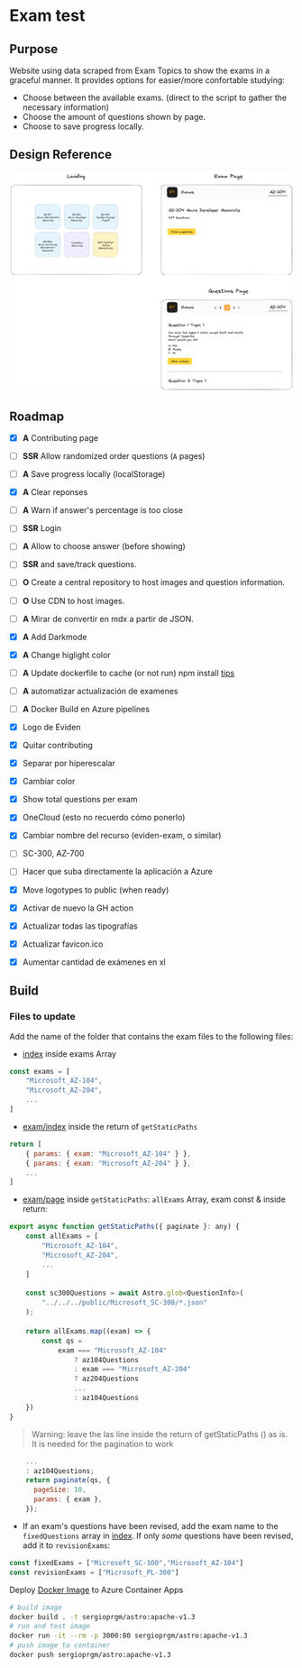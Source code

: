 # Exam test

## Purpose

Website using data scraped from Exam Topics to show the exams in a graceful manner. It provides options for easier/more confortable studying:

- Choose between the available exams. (direct to the script to gather the necessary information)
- Choose the amount of questions shown by page.
- Choose to save progress locally.

## Design Reference

![Design Idea](img/Untitled-2023-06-01-2325.png)


## Roadmap

- [x] **A** Contributing page
- [ ] **SSR** Allow randomized order questions (`A` pages)
- [ ] **A** Save progress locally (localStorage)
- [x] **A** Clear reponses
- [ ] **A** Warn if answer's percentage is too close
- [ ] **SSR** Login
- [ ] **A** Allow to choose answer (before showing)
- [ ] **SSR** and save/track questions.
- [ ] **O** Create a central repository to host images and question information.
- [ ] **O** Use CDN to host images.
- [ ] **A** Mirar de convertir en mdx a partir de JSON.
- [x] **A** Add Darkmode
- [x] **A** Change higlight color
- [ ] **A** Update dockerfile to cache (or not run) npm install [tips](https://stackoverflow.com/questions/35774714/how-to-cache-the-run-npm-install-instruction-when-docker-build-a-dockerfile)
- [ ] **A** automatizar actualización de examenes
- [ ] **A** Docker Build en Azure pipelines

- [x] Logo de Eviden
- [x] Quitar contributing
- [x] Separar por hiperescalar
- [x] Cambiar color
- [x] Show total questions per exam

- [x] OneCloud (esto no recuerdo cómo ponerlo)
- [x] Cambiar nombre del recurso (eviden-exam, o similar)
- [ ] SC-300, AZ-700
- [ ] Hacer que suba directamente la aplicación a Azure
- [x] Move logotypes to public (when ready)
- [x] Activar de nuevo la GH action
- [x] Actualizar todas las tipografías
- [x] Actualizar favicon.ico
- [x] Aumentar cantidad de exámenes en xl

## Build

### Files to update

Add the name of the folder that contains the exam files to the following files:

- [index](./src/pages/index.astro) inside exams Array

```js
const exams = [
    "Microsoft_AZ-104",
    "Microsoft_AZ-204",
    ...
]
```

- [exam/index](./src/pages/%5Bexam%5D/index.astro) inside the return of `getStaticPaths`

```js
return [
    { params: { exam: "Microsoft_AZ-104" } },
    { params: { exam: "Microsoft_AZ-204" } },
    ...
]
```

- [exam/page](./src/pages/%5Bexam%5D/%5Bpage%5D.astro) inside `getStaticPaths`: `allExams` Array, exam const & inside return:

```js
export async function getStaticPaths({ paginate }: any) {
    const allExams = [
        "Microsoft_AZ-104",
        "Microsoft_AZ-204",
        ...
    ]

    const sc300Questions = await Astro.glob<QuestionInfo>(
        "../../../public/Microsoft_SC-300/*.json"
    );

    return allExams.map((exam) => {
        const qs =
            exam === "Microsoft_AZ-104"
                ? az104Questions
                : exam === "Microsoft_AZ-204"
                ? az204Questions
                ...
                : az104Questions
    })
}
```

> Warning: leave the las line inside the return of getStaticPaths () as is. It is needed for the pagination to work

```js
    ...
    : az104Questions;
    return paginate(qs, {
      pageSize: 10,
      params: { exam },
    });
```

- If an exam's questions have been revised, add the exam name to the `fixedQuestions` array in [index](./src/pages/index.astro). If only *some* questions have been revised, add it to `revisionExams`:

```js
const fixedExams = ["Microsoft_SC-100","Microsoft_AZ-104"]
const revisionExams = ["Microsoft_PL-300"]
```

Deploy [Docker Image](https://hub.docker.com/repository/docker/sergioprgm/astro/general)
to Azure Container Apps

```sh
# build image
docker build . -t sergioprgm/astro:apache-v1.3
# run and test image
docker run -it --rm -p 3000:80 sergioprgm/astro:apache-v1.3
# push image to container
docker push sergioprgm/astro:apache-v1.3
```
